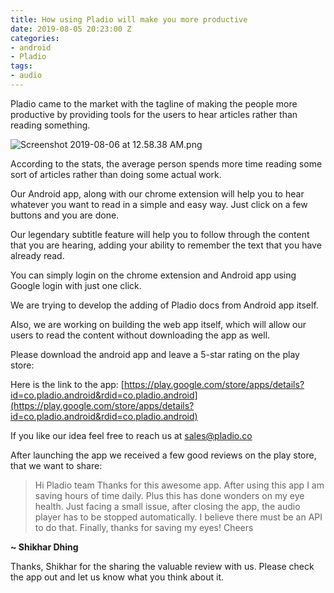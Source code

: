 ```yaml
---
title: How using Pladio will make you more productive
date: 2019-08-05 20:23:00 Z
categories:
- android
- Pladio
tags:
- audio
---
```


Pladio came to the market with the tagline of making the people more productive by providing tools for the users to hear articles rather than reading something.

![Screenshot 2019-08-06 at 12.58.38 AM.png](/uploads/Screenshot%202019-08-06%20at%2012.58.38%20AM.png)

According to the stats, the average person spends more time reading some sort of articles rather than doing some actual work.


Our Android app, along with our chrome extension will help you to hear whatever you want to read in a simple and easy way. Just click on a few buttons and you are done.


Our legendary subtitle feature will help you to follow through the content that you are hearing, adding your ability to remember the text that you have already read.


You can simply login on the chrome extension and Android app using Google login with just one click.


We are trying to develop the adding of Pladio docs from Android app itself.


Also, we are working on building the web app itself, which will allow our users to read the content without downloading the app as well.


Please download the android app and leave a 5-star rating on the play store:


Here is the link to the app:
[https://play.google.com/store/apps/details?id=co.pladio.android&rdid=co.pladio.android](https://play.google.com/store/apps/details?id=co.pladio.android&rdid=co.pladio.android)


If you like our idea feel free to reach us at [sales@pladio.co](sales@pladio.co)


After launching the app we received a few good reviews on the play store, that we want to share:


> Hi Pladio team Thanks for this awesome app. After using this app I am saving hours of time daily. Plus this has done wonders on my eye health. Just facing a small issue, after closing the app, the audio player has to be stopped automatically. I believe there must be an API to do that. Finally, thanks for saving my eyes! Cheers


**~ Shikhar Dhing**


Thanks, Shikhar for the sharing the valuable review with us. Please check the app out and let us know what you think about it.